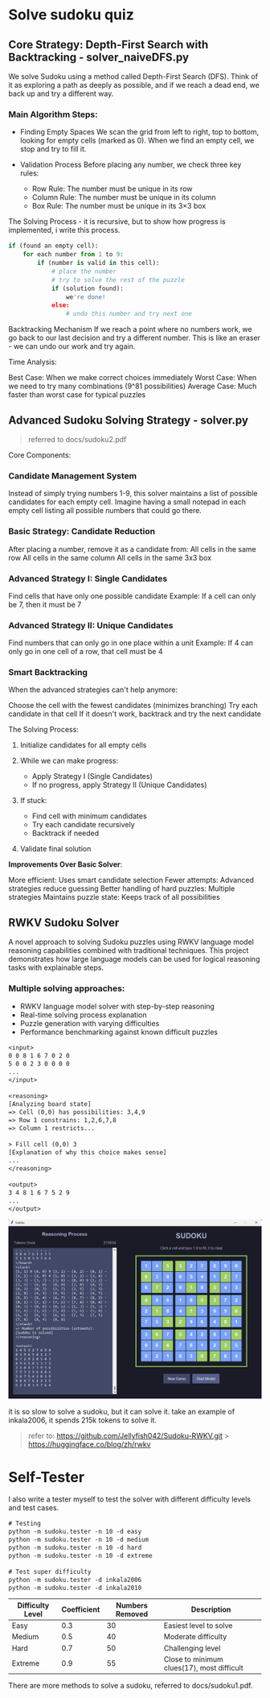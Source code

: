 # Solve sudoku quiz

## Core Strategy: Depth-First Search with Backtracking - solver_naiveDFS.py

We solve Sudoku using a method called Depth-First Search (DFS). Think of it as exploring a path as deeply as possible, and if we reach a dead end, we back up and try a different way.

### Main Algorithm Steps:

- Finding Empty Spaces
  We scan the grid from left to right, top to bottom, looking for empty cells (marked as 0). When we find an empty cell, we stop and try to fill it.
- Validation Process
  Before placing any number, we check three key rules:

  - Row Rule: The number must be unique in its row
  - Column Rule: The number must be unique in its column
  - Box Rule: The number must be unique in its 3×3 box

The Solving Process - it is recursive, but to show how progress is implemented, i write this process.

```python
if (found an empty cell):
    for each number from 1 to 9:
        if (number is valid in this cell):
            # place the number
            # try to solve the rest of the puzzle
            if (solution found):
                we're done!
            else:
                # undo this number and try next one
```

Backtracking Mechanism
If we reach a point where no numbers work, we go back to our last decision and try a different number. This is like an eraser - we can undo our work and try again.

Time Analysis:

Best Case: When we make correct choices immediately
Worst Case: When we need to try many combinations (9^81 possibilities)
Average Case: Much faster than worst case for typical puzzles

## Advanced Sudoku Solving Strategy - solver.py

> referred to docs/sudoku2.pdf

Core Components:

### Candidate Management System

Instead of simply trying numbers 1-9, this solver maintains a list of possible candidates for each empty cell. Imagine having a small notepad in each empty cell listing all possible numbers that could go there.

### Basic Strategy: Candidate Reduction

After placing a number, remove it as a candidate from:
All cells in the same row
All cells in the same column
All cells in the same 3x3 box

### Advanced Strategy I: Single Candidates

Find cells that have only one possible candidate
Example: If a cell can only be 7, then it must be 7

### Advanced Strategy II: Unique Candidates

Find numbers that can only go in one place within a unit
Example: If 4 can only go in one cell of a row, that cell must be 4

### Smart Backtracking

When the advanced strategies can't help anymore:

Choose the cell with the fewest candidates (minimizes branching)
Try each candidate in that cell
If it doesn't work, backtrack and try the next candidate

The Solving Process:

1. Initialize candidates for all empty cells
2. While we can make progress:

   - Apply Strategy I (Single Candidates)
   - If no progress, apply Strategy II (Unique Candidates)

3. If stuck:
   - Find cell with minimum candidates
   - Try each candidate recursively
   - Backtrack if needed
4. Validate final solution

**Improvements Over Basic Solver**:

More efficient: Uses smart candidate selection
Fewer attempts: Advanced strategies reduce guessing
Better handling of hard puzzles: Multiple strategies
Maintains puzzle state: Keeps track of all possibilities

## RWKV Sudoku Solver

A novel approach to solving Sudoku puzzles using RWKV language model reasoning capabilities combined with traditional techniques. This project demonstrates how large language models can be used for logical reasoning tasks with explainable steps.

### Multiple solving approaches:

- RWKV language model solver with step-by-step reasoning
- Real-time solving process explanation
- Puzzle generation with varying difficulties
- Performance benchmarking against known difficult puzzles

```
<input>
0 0 8 1 6 7 0 2 0
5 0 0 2 3 0 0 0 0
...
</input>

<reasoning>
[Analyzing board state]
=> Cell (0,0) has possibilities: 3,4,9
=> Row 1 constrains: 1,2,6,7,8
=> Column 1 restricts...

> Fill cell (0,0) 3
[Explanation of why this choice makes sense]
...
</reasoning>

<output>
3 4 8 1 6 7 5 2 9
...
</output>
```

![alt text](image-1.png)

it is so slow to solve a sudoku, but it can solve it. take an example of inkala2006, it spends 215k tokens to solve it.

> refer to:
> https://github.com/Jellyfish042/Sudoku-RWKV.git > https://huggingface.co/blog/zh/rwkv

# Self-Tester

I also write a tester myself to test the solver with different difficulty levels and test cases.

```{bash}
# Testing
python -m sudoku.tester -n 10 -d easy
python -m sudoku.tester -n 10 -d medium
python -m sudoku.tester -n 10 -d hard
python -m sudoku.tester -n 10 -d extreme

# Test super difficulty
python -m sudoku.tester -d inkala2006
python -m sudoku.tester -d inkala2010
```

| Difficulty Level | Coefficient | Numbers Removed | Description                                |
| ---------------- | ----------- | --------------- | ------------------------------------------ |
| Easy             | 0.3         | 30              | Easiest level to solve                     |
| Medium           | 0.5         | 40              | Moderate difficulty                        |
| Hard             | 0.7         | 50              | Challenging level                          |
| Extreme          | 0.9         | 55              | Close to minimum clues(17), most difficult |

There are more methods to solve a sudoku, referred to docs/sudoku1.pdf.
